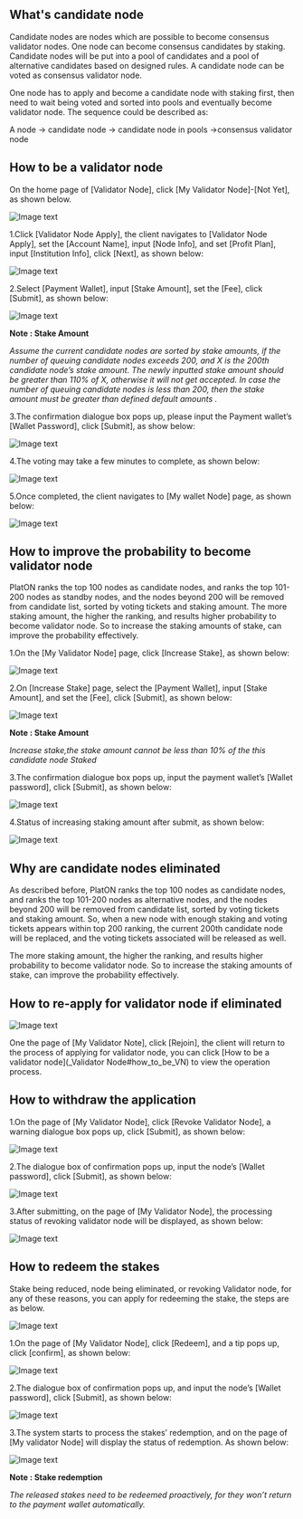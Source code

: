 ## <a name="what_is_CN"></a>What's candidate node
Candidate nodes are nodes which are possible to become consensus validator nodes. One node can become consensus candidates by staking. Candidate nodes will be put into a pool of candidates and a pool of alternative candidates based on designed rules. A candidate node can be voted as consensus validator node. 

One node has to apply and become a candidate node with staking first, then need to wait being voted and sorted into pools and eventually become validator node. The sequence could be described as: 

A node -> candidate node -> candidate node in pools ->consensus validator node


## <a name="how_to_be_VN"></a>How to be a validator node

On the home page of [Validator Node], click [My Validator Node]-[Not Yet], as shown below.

![Image text](image/My_node_apply.png)

1.Click [Validator Node Apply], the client navigates to [Validator Node Apply], set the [Account Name], input [Node Info], and set [Profit Plan], input [Institution Info], click [Next], as shown below:

![Image text](image/Node_apply_info.png)

2.Select [Payment Wallet], input [Stake Amount], set the [Fee], click [Submit], as shown below:

![Image text](image/Node_apply_stake.png)

**Note : Stake Amount**

*Assume the current candidate nodes are sorted by stake amounts, if the number of queuing candidate nodes exceeds 200, and X is the 200th candidate node’s stake amount. The newly inputted stake amount should be greater than 110% of X, otherwise it will not get accepted. In case the number of queuing candidate nodes is less than 200, then the stake amount must be greater than defined default amounts .* 

3.The confirmation dialogue box pops up, please input the Payment wallet’s [Wallet Password], click [Submit], as show below:

![Image text](image/Execute_contract_node.png)

4.The voting may take a few minutes to complete, as shown below:

![Image text](image/Node_apply_pending.png)

5.Once completed, the client navigates to [My wallet Node] page, as shown below:

![Image text](image/Node-details.png)


## <a name="how_to_improve"></a>How to improve the probability to become validator node

PlatON ranks the top 100 nodes as candidate nodes, and ranks the top 101-200 nodes as standby nodes, and the nodes beyond 200 will be removed from candidate list, sorted by voting tickets and staking amount.
The more staking amount, the higher the ranking, and results higher probability to become validator node. So to increase the staking amounts of stake, can improve the probability effectively.

1.On the [My Validator Node] page, click [Increase Stake], as shown below:

![Image text](image/Add_stakes.png)

2.On [Increase Stake] page, select the [Payment Wallet], input [Stake Amount], and set the [Fee], click [Submit], as shown below:

![Image text](image/Add_stakes_info.png)

**Note : Stake Amount**

*Increase stake,the stake amount cannot be less than 10% of the this candidate node Staked*

3.The confirmation dialogue box pops up, input the payment wallet’s [Wallet password], click [Submit], as shown below:

![Image text](image/Add_stake_confirm.png)

4.Status of increasing staking amount after submit, as shown below:

![Image text](image/Add_stakes_pending.png)


## <a name="why_be_eliminated"></a>Why are candidate nodes eliminated

As described before, PlatON ranks the top 100 nodes as candidate nodes, and ranks the top 101-200 nodes as alternative nodes, and the nodes beyond 200 will be removed from candidate list, sorted by voting tickets and staking amount. So, when a new node with enough staking and voting tickets appears within top 200 ranking, the current 200th candidate node will be replaced, and the voting tickets associated will be released as well.

The more staking amount, the higher the ranking, and results higher probability to become validator node. So to increase the staking amounts of stake, can improve the probability effectively.

## <a name="how_to_re-apply"></a>How to re-apply for validator node if eliminated

![Image text](image/Node_re-apply.png)

One the page of [My Validator Note], click [Rejoin], the client will return to the process of applying for validator node, you can click [How to be a validator node](_Validator Node#how_to_be_VN) to view the operation process.

## <a name="how_to_withdraw"></a>How to withdraw the application
1.On the page of [My Validator Node], click [Revoke Validator Node], a warning dialogue box pops up, click [Submit], as shown below:

![Image text](image/Node_withdraw.png)

2.The dialogue box of confirmation pops up, input the node’s [Wallet password], click [Submit], as shown below:

![Image text](image/Node_stake_redeem_confirm.png)

3.After submitting, on the page of [My Validator Node], the processing status of revoking validator node will be displayed, as shown below:

![Image text](image/Node_withdraw_pending.png)

## <a name="how_to_redeem_stakes"></a>How to redeem the stakes

Stake being reduced, node being eliminated, or revoking Validator node, for any of these reasons, you can apply for redeeming the stake, the steps are as below.

![Image text](image/Node_stake_redeem.png)

1.On the page of [My Validator Node], click [Redeem], and a tip pops up, click [confirm], as shown below:

![Image text](image/Node_withdraw_prompt.png)

2.The dialogue box of confirmation pops up, and input the node’s [Wallet password], click [Submit], as shown below:

![Image text](image/Node_stake_redeem_confirm.png)

3.The system starts to process the stakes’ redemption, and on the page of [My validator Node] will display the status of redemption. As shown below:

![Image text](image/Node_stake_redeem_pending.png)

**Note : Stake redemption**

*The released stakes need to be redeemed proactively, for they won’t return to the payment wallet automatically.*

